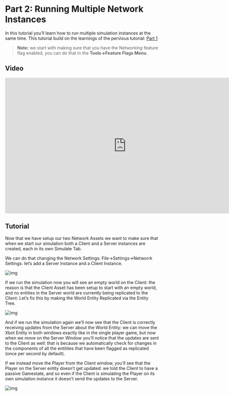 # Part 2: Running Multiple Network Instances

In this tutorial you’ll learn how to run multiple simulation instances at the same time. This tutorial build on the learnings of the pervious tutorial: [Part 1]({{base_url}}/tutorials/network/animation_sample/network_assets.html)

>  **Note:**  we start with making sure that you have the Networking feature flag enabled, you can do that in the **Tools→Feature Flags Menu**. 

## Video
<iframe frameborder="0" scrolling="no" marginheight="0" marginwidth="0"width="788.54" height="443" type="text/html" src="https://www.youtube.com/embed/ZKiWW5rvep4?autoplay=0&fs=0&iv_load_policy=3&showinfo=0&rel=0&cc_load_policy=0&start=0&end=0&origin=http://ourmachinery.com"></iframe>

## Tutorial
Now that we have setup our two Network Assets we want to make sure that when we start our simulation both a Client and a Server instances are created, each in its own Simulate Tab.

We can do that changing the Network Settings: File→Settings→Networrk Settings: let’s add a Server Instance and a Client Instance.

![img](https://paper-attachments.dropbox.com/s_5F8ED61A9C68BDE8B9368D5E3DABD345E39CC324FB030EDE9E31314C3B7EE30F_1635342679832_image.png)

If we run the simulation now you will see an empty world on the Client: the reason is that the Client Asset has been setup to start with an empty world, and no entities in the Server world are currently being replicated to the Client: Let’s fix this by making the World Entity Replicated via the Entity Tree.

![img](https://paper-attachments.dropbox.com/s_5F8ED61A9C68BDE8B9368D5E3DABD345E39CC324FB030EDE9E31314C3B7EE30F_1635342731213_image.png)

And if we run the simulation again we’ll now see that the Client is correctly receiving updates from the Server about the World Entity: we can move the Xbot Entity in both windows exactly like in the single player game, but now when we move on the Server Window you’ll notice that the updates are sent to the Client as well: that is because we automatically check for changes in the components of all the entitites that have been flagged as replicated (once per second by default).

 If we instead move the Player from the Client window, you’ll see that the Player on the Server entity doesn’t get updated: we told the Client to have a passive Gamestate, and so even if the Client is simulating the Player on its own simulation instance it doesn’t send the updates to the Server.

 

 

![img](https://paper-attachments.dropbox.com/s_5F8ED61A9C68BDE8B9368D5E3DABD345E39CC324FB030EDE9E31314C3B7EE30F_1635343311632_image.png)